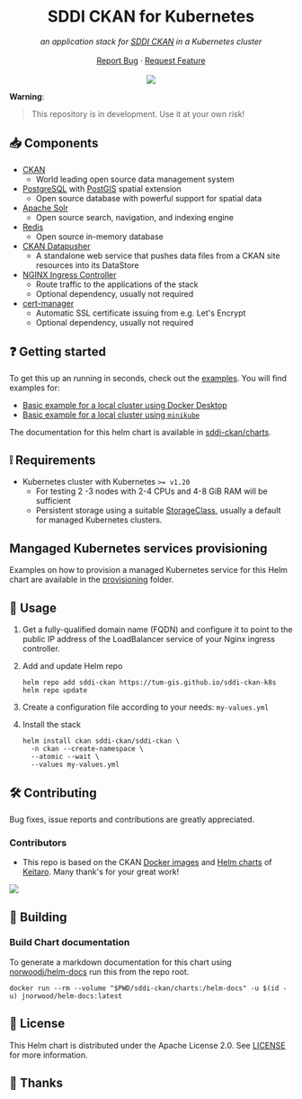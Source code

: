 <h1 align="center">SDDI CKAN for Kubernetes</h1>

<p align="center">
    <em>an application stack for <a title="SDDI CKAN" href="https://github.com/tum-gis/SDDI-CKAN-Docker">SDDI CKAN</a> in a Kubernetes cluster</em>
    <br />
    <br />
    <a href="https://github.com/tum-gis/sddi-ckan-k8s/issues">Report Bug</a>
    ·
    <a href="https://github.com/tum-gis/sddi-ckan-k8s/issues">Request Feature</a>
    <br />
    <br />
    <a href="https://github.com/tum-gis/sddi-ckan-k8s/releases" title="Latest release">
    <img src="https://img.shields.io/github/v/release/tum-gis/sddi-ckan-k8s?sort=semver">
  </a>
</p>

**Warning**:
> This repository is in development. Use it at your own risk!

## :inbox_tray: Components

* [CKAN](https://ckan.org/)
  * World leading open source data management system
* [PostgreSQL](https://www.postgresql.org/) with [PostGIS](https://postgis.net/)
  spatial extension
  * Open source database with powerful support for spatial data
* [Apache Solr](https://solr.apache.org/)
  * Open source search, navigation, and indexing engine
* [Redis](https://redis.io/)
  * Open source in-memory database
* [CKAN Datapusher](https://github.com/ckan/datapusher)
  * A standalone web service that pushes data files from a CKAN site resources into its DataStore
* [NGINX Ingress Controller](https://docs.nginx.com/nginx-ingress-controller/)
  * Route traffic to the applications of the stack
  * Optional dependency, usually not required
* [cert-manager](https://cert-manager.io/docs/)
  * Automatic SSL certificate issuing from e.g. Let's Encrypt
  * Optional dependency, usually not required

## :question: Getting started

To get this up an running in seconds, check out the [examples](examples). You will find examples for:

* [Basic example for a local cluster using Docker Desktop](examples/docker-desktop/)
* [Basic example for a local cluster using `minikube`](examples/minikube/)

The documentation for this helm chart is available in [sddi-ckan/charts](sddi-ckan/charts).

## :grey_exclamation: Requirements

* Kubernetes cluster with Kubernetes `>= v1.20`
  * For testing 2 -3 nodes with 2-4 CPUs and 4-8 GiB RAM will be sufficient
  * Persistent storage using a suitable
    [StorageClass](https://kubernetes.io/docs/concepts/storage/storage-classes/),
    usually a default for managed Kubernetes clusters.

## Mangaged Kubernetes services provisioning

Examples on how to provision a managed Kubernetes service for this Helm chart are available in the
[provisioning](provisioning) folder.

## :rocket: Usage

1. Get a fully-qualified domain name (FQDN) and configure it to point to the public IP address of
   the LoadBalancer service of your Nginx ingress controller.

2. Add and update Helm repo

   ```console
   helm repo add sddi-ckan https://tum-gis.github.io/sddi-ckan-k8s
   helm repo update
   ```

3. Create a configuration file according to your needs: `my-values.yml`

4. Install the stack

   ```console
   helm install ckan sddi-ckan/sddi-ckan \
     -n ckan --create-namespace \
     --atomic --wait \
     --values my-values.yml
   ```

## :hammer_and_wrench: Contributing

Bug fixes, issue reports and contributions are greatly appreciated.

### Contributors

* This repo is based on the CKAN [Docker images](https://github.com/keitaroinc/docker-ckan)
  and [Helm charts](https://github.com/keitaroinc/ckan-helm) of
  [Keitaro](https://github.com/keitaroinc). Many thank's for your great work!

<a href="https://github.com/tum-gis/sddi-ckan-k8s/graphs/contributors">
  <img src="https://contrib.rocks/image?repo=tum-gis/sddi-ckan-k8s" />
</a>

## :construction_worker: Building

### Build Chart documentation

To generate a markdown documentation for this chart
using [norwoodj/helm-docs](https://github.com/norwoodj/helm-docs)
run this from the repo root.

```shell
docker run --rm --volume "$PWD/sddi-ckan/charts:/helm-docs" -u $(id -u) jnorwood/helm-docs:latest
```

## :memo: License

This Helm chart is distributed under the Apache License 2.0. See [LICENSE](LICENSE) for more information.

## :handshake: Thanks
